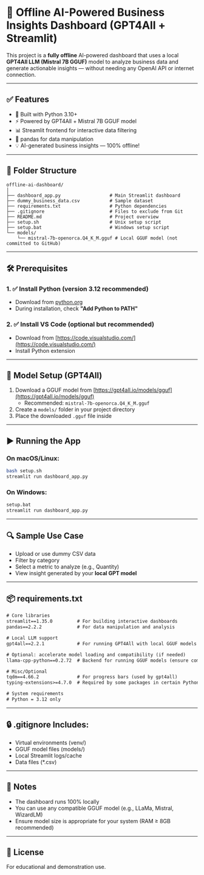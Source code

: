 
# 🧠 Offline AI-Powered Business Insights Dashboard (GPT4All + Streamlit)

This project is a **fully offline** AI-powered dashboard that uses a local **GPT4All LLM (Mistral 7B GGUF)** model to analyze business data and generate actionable insights — without needing any OpenAI API or internet connection.

---

## ✅ Features

- 🐍 Built with Python 3.10+
- ⚡ Powered by GPT4All + Mistral 7B GGUF model
- 📊 Streamlit frontend for interactive data filtering
- 📁 pandas for data manipulation
- 💡 AI-generated business insights — 100% offline!

---

## 📁 Folder Structure

```
offline-ai-dashboard/
│
├── dashboard_app.py                  # Main Streamlit dashboard
├── dummy_business_data.csv           # Sample dataset
├── requirements.txt                  # Python dependencies
├── .gitignore                        # Files to exclude from Git
├── README.md                         # Project overview
├── setup.sh                          # Unix setup script
├── setup.bat                         # Windows setup script
└── models/
    └── mistral-7b-openorca.Q4_K_M.gguf # Local GGUF model (not committed to GitHub)
```

---

## 🛠️ Prerequisites

### 1. ✅ Install Python (version 3.12 recommended)

- Download from [python.org](https://www.python.org/downloads/)
- During installation, check **"Add Python to PATH"**

### 2. ✅ Install VS Code (optional but recommended)

- Download from [https://code.visualstudio.com/](https://code.visualstudio.com/)
- Install Python extension

---

## 💾 Model Setup (GPT4All)

1. Download a GGUF model from [https://gpt4all.io/models/gguf](https://gpt4all.io/models/gguf)
   - Recommended: `mistral-7b-openorca.Q4_K_M.gguf`
2. Create a `models/` folder in your project directory
3. Place the downloaded `.gguf` file inside

---

## ▶️ Running the App

### On macOS/Linux:
```bash
bash setup.sh
streamlit run dashboard_app.py
```

### On Windows:
```cmd
setup.bat
streamlit run dashboard_app.py
```

---

## 🔍 Sample Use Case

- Upload or use dummy CSV data
- Filter by category
- Select a metric to analyze (e.g., Quantity)
- View insight generated by your **local GPT model**

---

## 📦 requirements.txt

```txt
# Core libraries
streamlit==1.35.0         # For building interactive dashboards
pandas==2.2.2             # For data manipulation and analysis

# Local LLM support
gpt4all==2.2.1            # For running GPT4All with local GGUF models

# Optional: accelerate model loading and compatibility (if needed)
llama-cpp-python==0.2.72  # Backend for running GGUF models (ensure compatibility with your system)

# Misc/Optional
tqdm==4.66.2              # For progress bars (used by gpt4all)
typing-extensions>=4.7.0  # Required by some packages in certain Python versions

# System requirements
# Python = 3.12 only

```

---

## 🔒 .gitignore Includes:

- Virtual environments (venv/)
- GGUF model files (models/)
- Local Streamlit logs/cache
- Data files (*.csv)

---

## 📌 Notes

- The dashboard runs 100% locally
- You can use any compatible GGUF model (e.g., LLaMa, Mistral, WizardLM)
- Ensure model size is appropriate for your system (RAM ≥ 8GB recommended)

---

## 📝 License

For educational and demonstration use.
